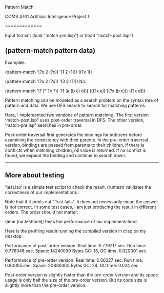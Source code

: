 Pattern Match

COMS 4701 Artificial Intelligence Project 1

=============

Input format: 
(load "match-pre.lisp") or (load "match-post.lisp")

(pattern-match pattern data)
---------------------------

Examples:

(pattern-match '(?x 2 (?x)) '(1 2 (1))) 
((?x 1))
 
(pattern-match '(?x 2 (?x)) '(3 2 (1))) 
NIL
 
(pattern-match '(1 (* ?x *)) '(1 (a (b c) d))) 
(((?x a)) ((?x (b c))) ((?x d)))


Pattern matching can be modeled as a search problem on the syntax tree
of pattern and data. We use DFS search to search for matching
patterns.

Here, I implemented two versions of pattern matching. The first
version 'match-post.lsp" uses post-order traversal in DFS. The other
version, 'match-pre.lsp" searches in pre-order.

Post-order traversal first generates the bindings for subtrees before
examining the consistency with their parents. In the pre-order traversal
version, bindings are passed from parents to their children. If there
is conflicts when matching children, nil value is returned. If no
conflict is found, we expand the binding and continue to search down.

 
---------------------------
More about testing
---------------------------
'test.lsp' is a simple test script to check the
result.
(runtest) validates the correctness of our implementations.

Note that if it prints out "Test fails", it does not necessarily mean the answer is not correct. In some test cases, I am just producing the result in different orders. The order should not matter.

(time (runtesttime)) tests the performance of our implementations.


Here is the profiling result running the compiled version in clisp on my desktop:

Performance of post-order version:
Real time: 0.779717 sec.
Run time: 0.776048 sec. 
Space: 14240000 Bytes 
GC: 16, GC time: 0.020001 sec.

Performance of pre-order version:
Real time: 0.80227 sec.
Run time: 0.80005 sec.
Space: 20480000 Bytes
GC: 24, GC time: 0.024 sec.

Post-order version is slightly faster than the pre-order version and
its space usage is only half the size of the pre-order version. But
its code size is slightly more than the pre-order version.

